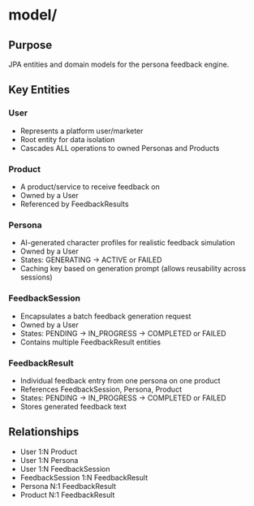 # model/

## Purpose
JPA entities and domain models for the persona feedback engine.

## Key Entities

### User
- Represents a platform user/marketer
- Root entity for data isolation
- Cascades ALL operations to owned Personas and Products

### Product
- A product/service to receive feedback on
- Owned by a User
- Referenced by FeedbackResults

### Persona
- AI-generated character profiles for realistic feedback simulation
- Owned by a User
- States: GENERATING → ACTIVE or FAILED
- Caching key based on generation prompt (allows reusability across sessions)

### FeedbackSession
- Encapsulates a batch feedback generation request
- Owned by a User
- States: PENDING → IN_PROGRESS → COMPLETED or FAILED
- Contains multiple FeedbackResult entities

### FeedbackResult
- Individual feedback entry from one persona on one product
- References FeedbackSession, Persona, Product
- States: PENDING → IN_PROGRESS → COMPLETED or FAILED
- Stores generated feedback text

## Relationships
- User 1:N Product
- User 1:N Persona
- User 1:N FeedbackSession
- FeedbackSession 1:N FeedbackResult
- Persona N:1 FeedbackResult
- Product N:1 FeedbackResult

